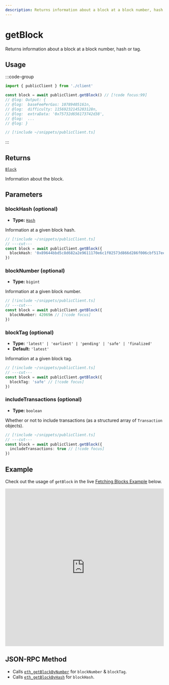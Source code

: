 ```yaml
---
description: Returns information about a block at a block number, hash or tag.
---
```


# getBlock

Returns information about a block at a block number, hash or tag.

## Usage

:::code-group

```ts twoslash [example.ts]
import { publicClient } from './client'

const block = await publicClient.getBlock() // [!code focus:99]
// @log: Output: {
// @log:  baseFeePerGas: 10789405161n,
// @log:  difficulty: 11569232145203128n,
// @log:  extraData: '0x75732d656173742d38',
// @log:  ...
// @log: }
```

```ts twoslash [client.ts] filename="client.ts"
// [!include ~/snippets/publicClient.ts]
```

:::

## Returns

[`Block`](/docs/glossary/types#block)

Information about the block.

## Parameters

### blockHash (optional)

- **Type:** [`Hash`](/docs/glossary/types#hash)

Information at a given block hash.

```ts twoslash
// [!include ~/snippets/publicClient.ts]
// ---cut---
const block = await publicClient.getBlock({
  blockHash: '0x89644bbd5c8d682a2e9611170e6c1f02573d866d286f006cbf517eec7254ec2d' // [!code focus]
})
```

### blockNumber (optional)

- **Type:** `bigint`

Information at a given block number.

```ts twoslash
// [!include ~/snippets/publicClient.ts]
// ---cut---
const block = await publicClient.getBlock({
  blockNumber: 42069n // [!code focus]
})
```

### blockTag (optional)

- **Type:** `'latest' | 'earliest' | 'pending' | 'safe' | 'finalized'`
- **Default:** `'latest'`

Information at a given block tag.

```ts twoslash
// [!include ~/snippets/publicClient.ts]
// ---cut---
const block = await publicClient.getBlock({
  blockTag: 'safe' // [!code focus]
})
```

### includeTransactions (optional)

- **Type:** `boolean`

Whether or not to include transactions (as a structured array of `Transaction` objects).

```ts twoslash
// [!include ~/snippets/publicClient.ts]
// ---cut---
const block = await publicClient.getBlock({
  includeTransactions: true // [!code focus]
})
```

## Example

Check out the usage of `getBlock` in the live [Fetching Blocks Example](https://stackblitz.com/github/wevm/viem/tree/main/examples/blocks_fetching-blocks) below.

<iframe frameBorder="0" width="100%" height="500px" src="https://stackblitz.com/github/wevm/viem/tree/main/examples/blocks_fetching-blocks?embed=1&file=index.ts&hideNavigation=1&hideDevTools=true&terminalHeight=0&ctl=1"></iframe>

## JSON-RPC Method

- Calls [`eth_getBlockByNumber`](https://ethereum.org/en/developers/docs/apis/json-rpc/#eth_getblockbynumber) for `blockNumber` & `blockTag`.
- Calls [`eth_getBlockByHash`](https://ethereum.org/en/developers/docs/apis/json-rpc/#eth_getblockbyhash) for `blockHash`.
